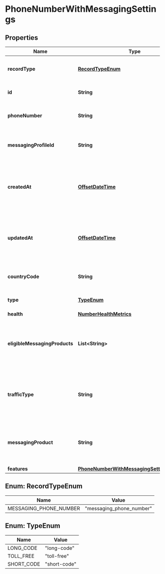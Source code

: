 

# PhoneNumberWithMessagingSettings

## Properties

Name | Type | Description | Notes
------------ | ------------- | ------------- | -------------
**recordType** | [**RecordTypeEnum**](#RecordTypeEnum) | Identifies the type of the resource. |  [optional] [readonly]
**id** | **String** | Identifies the type of resource. |  [optional] [readonly]
**phoneNumber** | **String** | +E.164 formatted phone number. |  [optional] [readonly]
**messagingProfileId** | **String** | Unique identifier for a messaging profile. |  [optional]
**createdAt** | [**OffsetDateTime**](OffsetDateTime.md) | ISO 8601 formatted date indicating when the resource was created. |  [optional] [readonly]
**updatedAt** | [**OffsetDateTime**](OffsetDateTime.md) | ISO 8601 formatted date indicating when the resource was updated. |  [optional] [readonly]
**countryCode** | **String** | ISO 3166-1 alpha-2 country code. |  [optional] [readonly]
**type** | [**TypeEnum**](#TypeEnum) | The type of the phone number |  [optional] [readonly]
**health** | [**NumberHealthMetrics**](NumberHealthMetrics.md) |  |  [optional]
**eligibleMessagingProducts** | **List&lt;String&gt;** | The messaging products that this number can be registered to use |  [optional] [readonly]
**trafficType** | **String** | The messaging traffic or use case for which the number is currently configured. |  [optional] [readonly]
**messagingProduct** | **String** | The messaging product that the number is registered to use |  [optional]
**features** | [**PhoneNumberWithMessagingSettingsFeatures**](PhoneNumberWithMessagingSettingsFeatures.md) |  |  [optional]



## Enum: RecordTypeEnum

Name | Value
---- | -----
MESSAGING_PHONE_NUMBER | &quot;messaging_phone_number&quot;



## Enum: TypeEnum

Name | Value
---- | -----
LONG_CODE | &quot;long-code&quot;
TOLL_FREE | &quot;toll-free&quot;
SHORT_CODE | &quot;short-code&quot;



